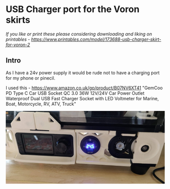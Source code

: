 # USB Charger port for the Voron skirts

*If you like or print these please considering downloading and liking on printables -
https://www.printables.com/model/173688-usb-charger-skirt-for-voron-2*

## Intro

As I have a 24v power supply it would be rude not to have a charging port for my phone or pinecil.

I used this - https://www.amazon.co.uk/gp/product/B07NV6XT41 "GemCoo PD Type C Car USB Socket QC 3.0 36W 12V/24V Car Power Outlet Waterproof Dual USB Fast Charger Socket with LED Voltmeter for Marine, Boat, Motorcycle, RV, ATV, Truck"

![Latch](Images/UsbChargerSkirt.jpg)
